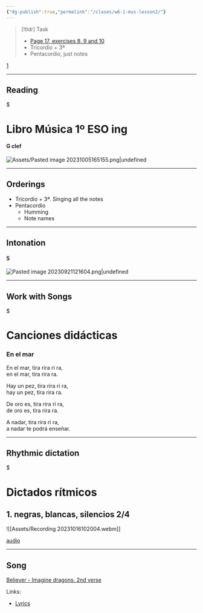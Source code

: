 ```yaml
---
{"dg-publish":true,"permalink":"/clases/w6-1-mus-lesson2/"}
---
```




> [!tldr] Task
> - [Page 17, exercises 8, 9 and 10](https://www.blinklearning.com/v/1695898303/themes/tmpux/launch.php#activity/4239478/65132310/421303490)
> - Tricordio + 3ª
> - Pentacordio, just notes

[1](https://studio.moises.ai/player2/f05e7a3a-1a81-443c-a8fa-d8df66fa5b4e/?context=spliter)

---
## Reading


<div class="transclusion internal-embed is-loaded"><div class="markdown-embed">

$<div class="markdown-embed-title">

# Libro Música 1º ESO ing

</div>


#### G clef

![Assets/Pasted image 20231005165155.png|undefined](/img/user/Assets/Pasted%20image%2020231005165155.png)


</div></div>


---
## Orderings

- Tricordio + 3ª. Singing all the notes
- Pentacordio
	- Humming
	- Note names

---
## Intonation


<div class="transclusion internal-embed is-loaded"><div class="markdown-embed">



#### 5
![Pasted image 20230921121604.png|undefined](/img/user/Assets/Pasted%20image%2020230921121604.png)


</div></div>


---
## Work with Songs


<div class="transclusion internal-embed is-loaded"><div class="markdown-embed">

$<div class="markdown-embed-title">

# Canciones didácticas

</div>


### En el mar

En el mar, tira rira ri ra, \
en el mar, tira rira ra.

Hay un pez, tira rira ri ra, \
hay un pez, tira rira ra.

De oro es, tira rira ri ra, \
de oro es, tira rira ra.

A nadar, tira rira ri ra, \
a nadar te podrá enseñar.


</div></div>


---

## Rhythmic dictation


<div class="transclusion internal-embed is-loaded"><div class="markdown-embed">

$<div class="markdown-embed-title">

# Dictados rítmicos

</div>


## 1. negras, blancas, silencios 2/4

![[Assets/Recording 20231016102004.webm]]



</div></div>


[audio](https://drive.google.com/file/d/1JJLUX0M9ZSCpV2LZbA3ng4CopnGkoXgc/view?usp=sharing)

---

## Song

[Believer - Imagine dragons. 2nd verse](https://studio.moises.ai/player2/f05e7a3a-1a81-443c-a8fa-d8df66fa5b4e/?context=spliter)

Links:
- [Lyrics](https://www.letras.com/imagine-dragons/believer/traduccion.html)

